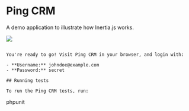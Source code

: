 # Ping CRM

A demo application to illustrate how Inertia.js works.

![](https://raw.githubusercontent.com/inertiajs/pingcrm/master/screenshot.png)

```

You're ready to go! Visit Ping CRM in your browser, and login with:

- **Username:** johndoe@example.com
- **Password:** secret

## Running tests

To run the Ping CRM tests, run:

```
phpunit
```

